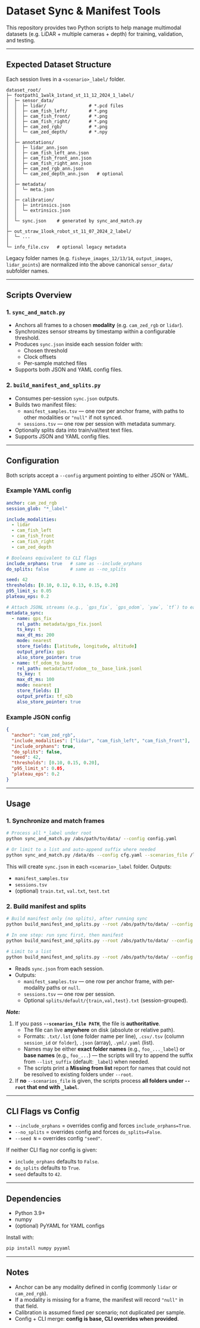 # Dataset Sync & Manifest Tools

This repository provides two Python scripts to help manage multimodal datasets
(e.g. LiDAR + multiple cameras + depth) for training, validation, and testing.

---

## Expected Dataset Structure

Each session lives in a `<scenario>_label/` folder.

```
dataset_root/
├─ footpath1_1walk_1stand_st_11_12_2024_1_label/
│  ├─ sensor_data/
│  │  ├─ lidar/                # *.pcd files
│  │  ├─ cam_fish_left/        # *.png
│  │  ├─ cam_fish_front/       # *.png
│  │  ├─ cam_fish_right/       # *.png
│  │  ├─ cam_zed_rgb/          # *.png
│  │  └─ cam_zed_depth/        # *.npy
│  │
│  ├─ annotations/
│  │  ├─ lidar_ann.json
│  │  ├─ cam_fish_left_ann.json
│  │  ├─ cam_fish_front_ann.json
│  │  ├─ cam_fish_right_ann.json
│  │  ├─ cam_zed_rgb_ann.json
│  │  └─ cam_zed_depth_ann.json   # optional
│  │
│  ├─ metadata/
│  │  └─ meta.json
│  │
│  ├─ calibration/
│  │  ├─ intrinsics.json
│  │  └─ extrinsics.json
│  │
│  └─ sync.json    # generated by sync_and_match.py
│
├─ out_straw_1look_robot_st_11_07_2024_2_label/
│  └─ ...
│
└─ info_file.csv   # optional legacy metadata
```

Legacy folder names (e.g. `fisheye_images_12/13/14`, `output_images`, `lidar_points`) are
normalized into the above canonical `sensor_data/` subfolder names.

---

## Scripts Overview

### 1. `sync_and_match.py`
- Anchors all frames to a chosen **modality** (e.g. `cam_zed_rgb` or `lidar`).
- Synchronizes sensor streams by timestamp within a configurable threshold.
- Produces `sync.json` inside each session folder with:
  - Chosen threshold
  - Clock offsets
  - Per-sample matched files
- Supports both JSON and YAML config files.

### 2. `build_manifest_and_splits.py`
- Consumes per-session `sync.json` outputs.
- Builds two manifest files:
  - `manifest_samples.tsv` — one row per anchor frame, with paths to other modalities or `"null"` if not synced.
  - `sessions.tsv` — one row per session with metadata summary.
- Optionally splits data into train/val/test text files.
- Supports JSON and YAML config files.

---

## Configuration

Both scripts accept a `--config` argument pointing to either JSON or YAML.

### Example YAML config

```yaml
anchor: cam_zed_rgb
session_glob: "*_label"

include_modalities:
  - lidar
  - cam_fish_left
  - cam_fish_front
  - cam_fish_right
  - cam_zed_depth

# Booleans equivalent to CLI flags
include_orphans: true   # same as --include_orphans
do_splits: false        # same as --no_splits

seed: 42
thresholds: [0.10, 0.12, 0.13, 0.15, 0.20]
p95_limit_s: 0.05
plateau_eps: 0.2

# Attach JSONL streams (e.g., `gps_fix`, `gps_odom`, `yaw`, `tf`) to each manifest row via config:
metadata_sync:
  - name: gps_fix
    rel_path: metadata/gps_fix.jsonl
    ts_key: t
    max_dt_ms: 200
    mode: nearest
    store_fields: [latitude, longitude, altitude]
    output_prefix: gps
    also_store_pointer: true
  - name: tf_odom_to_base
    rel_path: metadata/tf/odom__to__base_link.jsonl
    ts_key: t
    max_dt_ms: 100
    mode: nearest
    store_fields: []
    output_prefix: tf_o2b
    also_store_pointer: true
```

### Example JSON config

```json
{
  "anchor": "cam_zed_rgb",
  "include_modalities": ["lidar", "cam_fish_left", "cam_fish_front"],
  "include_orphans": true,
  "do_splits": false,
  "seed": 42,
  "thresholds": [0.10, 0.15, 0.20],
  "p95_limit_s": 0.05,
  "plateau_eps": 0.2
}
```

---

## Usage

### 1. Synchronize and match frames

```bash
# Process all *_label under root
python sync_and_match.py /abs/path/to/data/ --config config.yaml

# Or limit to a list and auto-append suffix where needed
python sync_and_match.py /data/ds --config cfg.yaml --scenarios_file /lists/keep.txt --list_suffix "_label"
```
This will create `sync.json` in each `<scenario>_label` folder.
Outputs:
- `manifest_samples.tsv`
- `sessions.tsv`
- (optional) `train.txt`, `val.txt`, `test.txt`

### 2. Build manifest and splits

```bash
# Build manifest only (no splits), after running sync
python build_manifest_and_splits.py --root /abs/path/to/data/ --config cfg.yaml --no_splits

# In one step: run sync first, then manifest
python build_manifest_and_splits.py --root /abs/path/to/data/ --config cfg.yaml --run_sync --no_splits

# Limit to a list
python build_manifest_and_splits.py --root /abs/path/to/data/ --config cfg.yaml   --scenarios_file /lists/keep.csv --list_suffix "_label" --no_splits
```

- Reads `sync.json` from each session.
- Outputs:
  - `manifest_samples.tsv` — one row per anchor frame, with per-modality paths or `null`.
  - `sessions.tsv` — one row per session.
  - Optional `splits/default/{train,val,test}.txt` (session-grouped).

_**Note:**_
1) If you pass **`--scenarios_file PATH`**, the file is **authoritative**.
   - The file can live **anywhere** on disk (absolute or relative path).
   - Formats: `.txt/.lst` (one folder name per line), `.csv/.tsv` (column
     `session_id` or `folder`), `.json` (array), `.yml/.yaml` (list).
   - Names may be either **exact folder names** (e.g., `foo_..._label`) or
     **base names** (e.g., `foo_...`) — the scripts will try to append
     the suffix from `--list_suffix` (default: `_label`) when needed.
   - The scripts print a **Missing from list** report for names that could
     not be resolved to existing folders under `--root`.
2) If **no** `--scenarios_file` is given, the scripts process **all folders
   under `--root` that end with `_label`**.

---

## CLI Flags vs Config

- `--include_orphans` = overrides config and forces `include_orphans=True`.
- `--no_splits` = overrides config and forces `do_splits=False`.
- `--seed N` = overrides config `"seed"`.

If neither CLI flag nor config is given:
- `include_orphans` defaults to `False`.
- `do_splits` defaults to `True`.
- `seed` defaults to `42`.

---

## Dependencies

- Python 3.9+
- numpy
- (optional) PyYAML for YAML configs

Install with:

```bash
pip install numpy pyyaml
```

---

## Notes

- Anchor can be any modality defined in config (commonly `lidar` or `cam_zed_rgb`).
- If a modality is missing for a frame, the manifest will record `"null"` in that field.
- Calibration is assumed fixed per scenario; not duplicated per sample.
- Config + CLI merge: **config is base, CLI overrides when provided**.
